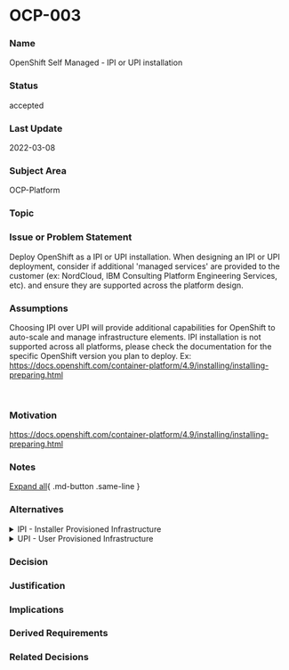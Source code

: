 

# OCP-003

### Name

OpenShift Self Managed - IPI or UPI installation

### Status

accepted

### Last Update

2022-03-08

### Subject Area

OCP-Platform

### Topic



### Issue or Problem Statement

Deploy OpenShift as a IPI or UPI installation. When designing an IPI or UPI deployment, consider if additional 'managed services' are provided to the customer (ex: NordCloud, IBM Consulting Platform Engineering Services, etc). and ensure they are supported across the platform design.

### Assumptions

Choosing IPI over UPI will provide additional capabilities for OpenShift to auto-scale and manage infrastructure elements. IPI installation is not supported across all platforms, please check the documentation for the specific OpenShift version you plan to deploy. Ex:  <a href="https://docs.openshift.com/container-platform/4.9/installing/installing-preparing.html" target="_blank">https://docs.openshift.com/container-platform/4.9/installing/installing-preparing.html</a><div><br></div>

### Motivation

<a href="https://docs.openshift.com/container-platform/4.9/installing/installing-preparing.html" target="_blank">https://docs.openshift.com/container-platform/4.9/installing/installing-preparing.html</a>

### Notes



[Expand all](#){ .md-button .same-line }

### Alternatives


    

<details markdown=1>
<summary markdown="span">IPI - Installer Provisioned Infrastructure</summary>

<table>
    <caption></caption>
    <thead>
        <tr>
            <th></th>
            <th></th>
        </tr>
    </thead>
    <tr>
        <td> <strong>Name</strong> </td>
        <td>IPI - Installer Provisioned Infrastructure</td>
    </tr>
    <tr>
        <td> <strong>Description</strong> </td>
        <td>IPI</td>
    </tr>
    <tr>
        <td> <strong>Best Applied</strong> </td>
        <td>When IPI installation is supported</td>
    </tr>
    <tr>
        <td> <strong>Contraindications</strong> </td>
        <td></td>
    </tr>
</table>


</details>


    

<details markdown=1>
<summary markdown="span">UPI - User Provisioned Infrastructure</summary>

<table>
    <caption></caption>
    <thead>
        <tr>
            <th></th>
            <th></th>
        </tr>
    </thead>
    <tr>
        <td> <strong>Name</strong> </td>
        <td>UPI - User Provisioned Infrastructure</td>
    </tr>
    <tr>
        <td> <strong>Description</strong> </td>
        <td>UPI</td>
    </tr>
    <tr>
        <td> <strong>Best Applied</strong> </td>
        <td>When IPI is not supported, or requires certain customizations.</td>
    </tr>
    <tr>
        <td> <strong>Contraindications</strong> </td>
        <td></td>
    </tr>
</table>


</details>


    



### Decision



### Justification



### Implications



### Derived Requirements



### Related Decisions



